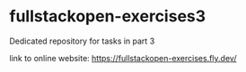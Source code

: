 # fullstackopen-exercises3

Dedicated repository for tasks in part 3

link to online website:
https://fullstackopen-exercises.fly.dev/

